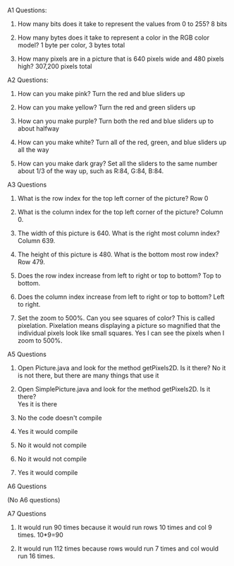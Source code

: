A1 Questions:

1. How many bits does it take to represent the values from 0 to 255?
    8 bits

2. How many bytes does it take to represent a color in the RGB color model?
    1 byte per color, 3 bytes total

3. How many pixels are in a picture that is 640 pixels wide and 480 pixels high?
    307,200 pixels total

A2 Questions:

1. How can you make pink?
    Turn the red and blue sliders up

2. How can you make yellow?
    Turn the red and green sliders up

3. How can you make purple?
    Turn both the red and blue sliders up to about halfway

4. How can you make white?
    Turn all of the red, green, and blue sliders up all the way

5. How can you make dark gray?
    Set all the sliders to the same number about 1/3 of the way up, such as R:84, G:84, B:84.

A3 Questions

1. What is the row index for the top left corner of the picture?
Row 0

2. What is the column index for the top left corner of the picture?
Column 0.

3. The width of this picture is 640. What is the right most column index?
Column 639.

4. The height of this picture is 480. What is the bottom most row index?
Row 479.

5. Does the row index increase from left to right or top to bottom?
Top to bottom.

6. Does the column index increase from left to right or top to bottom?
Left to right.

7. Set the zoom to 500%. Can you see squares of color? This is called pixelation. Pixelation means displaying a picture so magnified that the individual pixels look like small squares.
Yes I can see the pixels when I zoom to 500%.

A5 Questions

1. Open Picture.java and look for the method getPixels2D. Is it there? 
    No it is not there, but there are many things that use it

2. Open SimplePicture.java and look for the method getPixels2D. Is it there?  
    Yes it is there

3. No the code doesn't compile

4. Yes it would compile

5. No it would not compile

6. No it would not compile

7. Yes it would compile

A6 Questions

(No A6 questions)

A7 Questions

1. It would run 90 times because it would run rows 10 times and col 9 times. 10*9=90

2. It would run 112 times because rows would run 7 times and col would run 16 times.